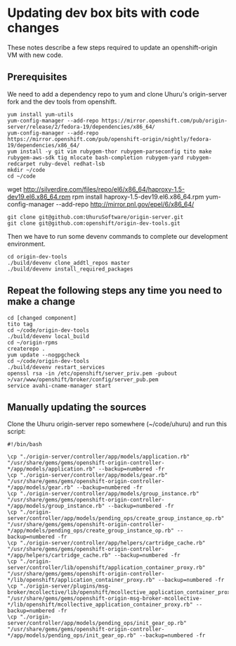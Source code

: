 # Updating dev box bits with code changes #
These notes describe a few steps required to update an openshift-origin VM with new code.

## Prerequisites ##

We need to add a dependency repo to yum and clone Uhuru's origin-server fork and the dev tools from openshift.

    yum install yum-utils
    yum-config-manager --add-repo https://mirror.openshift.com/pub/origin-server/release/2/fedora-19/dependencies/x86_64/
    yum-config-manager --add-repo https://mirror.openshift.com/pub/openshift-origin/nightly/fedora-19/dependencies/x86_64/
    yum install -y git vim rubygem-thor rubygem-parseconfig tito make rubygem-aws-sdk tig mlocate bash-completion rubygem-yard rubygem-redcarpet ruby-devel redhat-lsb
    mkdir ~/code
    cd ~/code




wget http://silverdire.com/files/repo/el6/x86_64/haproxy-1.5-dev19.el6.x86_64.rpm
rpm install haproxy-1.5-dev19.el6.x86_64.rpm
yum-config-manager --add-repo http://mirror.pnl.gov/epel/6/x86_64/


    git clone git@github.com:UhuruSoftware/origin-server.git
    git clone git@github.com:openshift/origin-dev-tools.git

Then we have to run some devenv commands to complete our development environment. 

    cd origin-dev-tools
    ./build/devenv clone_addtl_repos master
    ./build/devenv install_required_packages


## Repeat the following steps any time you need to make a change ##

    cd [changed component]
    tito tag
    cd ~/code/origin-dev-tools
    ./build/devenv local_build
    cd ~/origin-rpms
    createrepo .
    yum update --nogpgcheck
    cd ~/code/origin-dev-tools
    ./build/devenv restart_services
    openssl rsa -in /etc/openshift/server_priv.pem -pubout >/var/www/openshift/broker/config/server_pub.pem
    service avahi-cname-manager start 

## Manually updating the sources ##

Clone the Uhuru origin-server repo somewhere (~/code/uhuru) and run this script:

	#!/bin/bash
	
	\cp "./origin-server/controller/app/models/application.rb"                                                      "/usr/share/gems/gems/openshift-origin-controller-*/app/models/application.rb" --backup=numbered -fr
	\cp "./origin-server/controller/app/models/gear.rb"                                                             "/usr/share/gems/gems/openshift-origin-controller-*/app/models/gear.rb" --backup=numbered -fr
	\cp "./origin-server/controller/app/models/group_instance.rb"                                                   "/usr/share/gems/gems/openshift-origin-controller-*/app/models/group_instance.rb" --backup=numbered -fr
	\cp "./origin-server/controller/app/models/pending_ops/create_group_instance_op.rb"                             "/usr/share/gems/gems/openshift-origin-controller-*/app/models/pending_ops/create_group_instance_op.rb" --backup=numbered -fr
	\cp "./origin-server/controller/app/helpers/cartridge_cache.rb"                                                 "/usr/share/gems/gems/openshift-origin-controller-*/app/helpers/cartridge_cache.rb" --backup=numbered -fr
	\cp "./origin-server/controller/lib/openshift/application_container_proxy.rb"                                   "/usr/share/gems/gems/openshift-origin-controller-*/lib/openshift/application_container_proxy.rb" --backup=numbered -fr
	\cp "./origin-server/plugins/msg-broker/mcollective/lib/openshift/mcollective_application_container_proxy.rb"   "/usr/share/gems/gems/openshift-origin-msg-broker-mcollective-*/lib/openshift/mcollective_application_container_proxy.rb" --backup=numbered -fr
	\cp "./origin-server/controller/app/models/pending_ops/init_gear_op.rb"                                         "/usr/share/gems/gems/openshift-origin-controller-*/app/models/pending_ops/init_gear_op.rb" --backup=numbered -fr
  